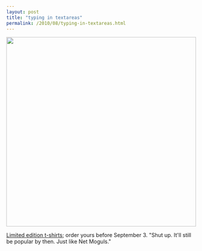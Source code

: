 ```yaml
---
layout: post
title: "typing in textareas"
permalink: /2010/08/typing-in-textareas.html
---
```


<p><img class="asset asset-image at-xid-6a00d8341c4f5f53ef0133f3387788970b  " src="https://sippey.typepad.com/.a/6a00d8341c4f5f53ef0133f3387788970b-580wi" width="500" /></p>

<p><a href="http://feedstore.bigcartel.com/product/unsuck-it">Limited edition t-shirts</a>; order yours before September 3.  &quot;Shut up. It&#39;ll still be popular by then. Just like Net Moguls.&quot;</p>



